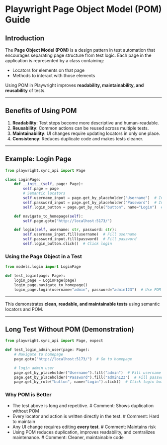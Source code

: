 # Playwright Page Object Model (POM) Guide

## Introduction

The **Page Object Model (POM)** is a design pattern in test automation that encourages separating page structure from test logic. Each page in the application is represented by a class containing:
- Locators for elements on that page
- Methods to interact with those elements

Using POM in Playwright improves **readability, maintainability, and reusability** of tests.

---

## Benefits of Using POM

1. **Readability**: Test steps become more descriptive and human-readable.
2. **Reusability**: Common actions can be reused across multiple tests.
3. **Maintainability**: UI changes require updating locators in only one place.
4. **Consistency**: Reduces duplicate code and makes tests cleaner.

---

## Example: Login Page

```python
from playwright.sync_api import Page

class LoginPage:
    def __init__(self, page: Page):
        self.page = page
        # Semantic locators
        self.username_input = page.get_by_placeholder("Username")  # Input field for username
        self.password_input = page.get_by_placeholder("Password")  # Input field for password
        self.login_button = page.get_by_role("button", name="Login")  # Login button

    def navigate_to_homepage(self):
        self.page.goto("http://localhost:5173/")

    def login(self, username: str, password: str):
        self.username_input.fill(username)  # Fill username
        self.password_input.fill(password)  # Fill password
        self.login_button.click()  # Click login
```

### Using the Page Object in a Test

```python
from models.login import LoginPage

def test_login(page: Page):
    login_page = LoginPage(page)
    login_page.navigate_to_homepage()
    login_page.login(username="admin", password="admin123")  # Use POM method
```

---

This demonstrates **clean, readable, and maintainable tests** using semantic locators and POM.

---

## Long Test Without POM (Demonstration)

```python
from playwright.sync_api import Page, expect

def test_login_admin_user(page: Page):
    # Navigate to homepage
    page.goto("http://localhost:5173/")  # Go to homepage

    # login admin user
    page.get_by_placeholder("Username").fill("admin")  # Fill username
    page.get_by_placeholder("Password").fill("admin123")  # Fill password
    page.get_by_role("button", name="Login").click()  # Click login button

```

### Why POM is Better

- The test above is long and repetitive.  # Comment: Shows duplication without POM
- Every locator and action is written directly in the test.  # Comment: Hard to maintain
- Any UI change requires editing **every test**.  # Comment: Maintains risk
- Using POM reduces duplication, improves readability, and centralizes maintenance.  # Comment: Cleaner, maintainable code


